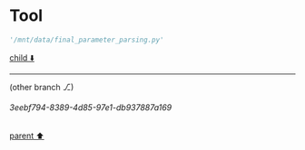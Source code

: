 # Tool

```python
'/mnt/data/final_parameter_parsing.py'
```

[child ⬇️](#3eebf794-8389-4d85-97e1-db937887a169)

---

(other branch ⎇)
###### 3eebf794-8389-4d85-97e1-db937887a169
[parent ⬆️](#cd18e82f-3445-4158-9647-4cc59b7d097f)
